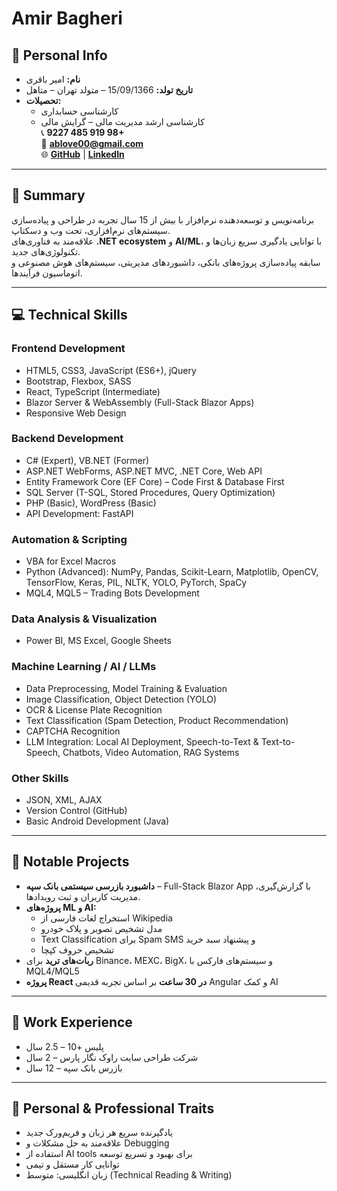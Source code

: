 
# Amir Bagheri
## 📌 Personal Info
- **نام:** امیر باقری  
- **تاریخ تولد:** 15/09/1366 – متولد تهران – متاهل  
- **تحصیلات:**  
  - کارشناسی حسابداری  
  - کارشناسی ارشد مدیریت مالی – گرایش مالی  
📞 **9227 485 919 98+**  
📧 **[ablove00@gmail.com](mailto:ablove00@gmail.com)**  
🌐 **[GitHub](https://github.com/ablove00)** | **[LinkedIn](https://www.linkedin.com/in/abstudio-amir-bagheri/)**  

---

## 📝 Summary
برنامه‌نویس و توسعه‌دهنده نرم‌افزار با بیش از 15 سال تجربه در طراحی و پیاده‌سازی سیستم‌های نرم‌افزاری، تحت وب و دسکتاپ.  
علاقه‌مند به فناوری‌های **.NET ecosystem** و **AI/ML**، با توانایی یادگیری سریع زبان‌ها و تکنولوژی‌های جدید.  
سابقه پیاده‌سازی پروژه‌های بانکی، داشبوردهای مدیریتی، سیستم‌های هوش مصنوعی و اتوماسیون فرآیندها.

---

## 💻 Technical Skills

### Frontend Development
- HTML5, CSS3, JavaScript (ES6+), jQuery
- Bootstrap, Flexbox, SASS
- React, TypeScript (Intermediate)
- Blazor Server & WebAssembly (Full-Stack Blazor Apps)
- Responsive Web Design

### Backend Development
- C# (Expert), VB.NET (Former)
- ASP.NET WebForms, ASP.NET MVC, .NET Core, Web API
- Entity Framework Core (EF Core) – Code First & Database First
- SQL Server (T-SQL, Stored Procedures, Query Optimization)
- PHP (Basic), WordPress (Basic)
- API Development: FastAPI

### Automation & Scripting
- VBA for Excel Macros
- Python (Advanced): NumPy, Pandas, Scikit-Learn, Matplotlib, OpenCV, TensorFlow, Keras, PIL, NLTK, YOLO, PyTorch, SpaCy
- MQL4, MQL5 – Trading Bots Development

### Data Analysis & Visualization
- Power BI, MS Excel, Google Sheets

### Machine Learning / AI / LLMs
- Data Preprocessing, Model Training & Evaluation
- Image Classification, Object Detection (YOLO)
- OCR & License Plate Recognition
- Text Classification (Spam Detection, Product Recommendation)
- CAPTCHA Recognition
- LLM Integration: Local AI Deployment, Speech-to-Text & Text-to-Speech, Chatbots, Video Automation, RAG Systems

### Other Skills
- JSON, XML, AJAX
- Version Control (GitHub)
- Basic Android Development (Java)

---

## 🚀 Notable Projects
- **داشبورد بازرسی سیستمی بانک سپه** – Full-Stack Blazor App با گزارش‌گیری، مدیریت کاربران و ثبت رویدادها.
- **پروژه‌های ML و AI:**
  - استخراج لغات فارسی از Wikipedia
  - مدل تشخیص تصویر و پلاک خودرو
  - Text Classification برای Spam SMS و پیشنهاد سبد خرید
  - تشخیص حروف کپچا
- **ربات‌های ترید** برای Binance، MEXC، BigX، و سیستم‌های فارکس با MQL4/MQL5
- **پروژه React در 30 ساعت** بر اساس تجربه قدیمی Angular و کمک AI

---

## 🏢 Work Experience
- پلیس +10 – 2.5 سال
- شرکت طراحی سایت راوک نگار پارس – 2 سال
- بازرس بانک سپه – 12 سال

---

## 🧩 Personal & Professional Traits
- یادگیرنده سریع هر زبان و فریم‌ورک جدید
- علاقه‌مند به حل مشکلات و Debugging
- استفاده از AI tools برای بهبود و تسریع توسعه
- توانایی کار مستقل و تیمی
- زبان انگلیسی: متوسط (Technical Reading & Writing)
